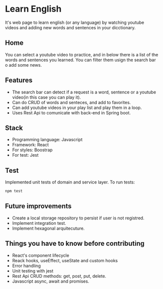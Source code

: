 # Learn English

It's web page to learn english (or any language) by watching youtube videos and adding new words and sentences in your dicctionary.

## Home
You can select a youtube video to practice, and in below there is a list of the words and sentences you learned. You can filter them usign the search bar o add some news.

## Features
- The search bar can detect if a request is a word, sentence or a youtube video(in this case you can play it).
- Can do CRUD of words and senteces, and add to favorites.
- Can add youtube videos in your play list and play them in a loop.
- Uses Rest Api to comunicate with back-end in Spring boot.

## Stack
- Programming language: Javascript
- Framework: React
- For styles: Boostrap
- For test: Jest

## Test
Implemented unit tests of domain and service layer. 
To run tests: 
```bash
npm test
```

## Future improvements
- Create a local storage repository to persist if user is not registred.
- Implement integration test.
- Implement hexagonal arquitecuture.

## Things you have to know before contributing
- React's component lifecycle
- Reack hooks, useEffect, useState and custom hooks
- Error handling
- Unit testing with jest
- Rest Api CRUD methods: get, post, put, delete.
- Javascript async, await and promises.
